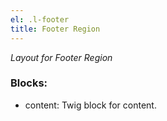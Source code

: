 ```yaml
---
el: .l-footer
title: Footer Region
---
```

_Layout for Footer Region_

### Blocks:
* content: Twig block for content.
